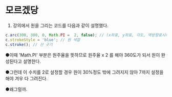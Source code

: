 # 모르겠당

1. 강의에서 원을 그리는 코드를 다음과 같이 설명했다.

```javascript
c.arc(300, 300, 0, Math.PI =  2, false); // (x좌표, y좌표, 각도, 역방향표시여부??)
c.strokeStyle = 'blue'; // 원 색깔
c.stroke(); // 선 긋기 
```
●이때 'Math.PI' 부분은 원주율을 뜻하므로 원주율 x 2 를 해야 360도가 되서 원이 완성된다고 설명한다.

●그런데 이 수치를 2로 설정할 경우 원이 30%정도 밖에 그려지지 않아 7까지 설정을 해야 겨우 다 그려진다.

●왜그럴까.

